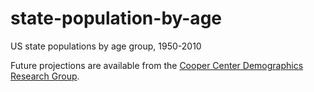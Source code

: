 # state-population-by-age

US state populations by age group, 1950-2010

Future projections are available from the [Cooper Center Demographics Research Group](https://demographics.coopercenter.org/population-data-all).
